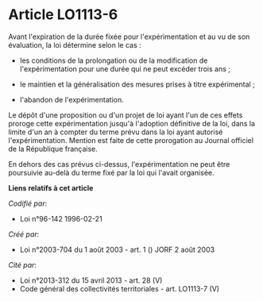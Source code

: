 # Article LO1113-6

Avant l'expiration de la durée fixée pour l'expérimentation et au vu de son évaluation, la loi détermine selon le cas :

- les conditions de la prolongation ou de la modification de l'expérimentation pour une durée qui ne peut excéder trois ans ;

- le maintien et la généralisation des mesures prises à titre expérimental ;

- l'abandon de l'expérimentation.

Le dépôt d'une proposition ou d'un projet de loi ayant l'un de ces effets proroge cette expérimentation jusqu'à l'adoption
définitive de la loi, dans la limite d'un an à compter du terme prévu dans la loi ayant autorisé l'expérimentation. Mention
est faite de cette prorogation au Journal officiel de la République française.

En dehors des cas prévus ci-dessus, l'expérimentation ne peut être poursuivie au-delà du terme fixé par la loi qui l'avait
organisée.

**Liens relatifs à cet article**

_Codifié par_:

  - Loi n°96-142 1996-02-21

_Créé par_:

  - Loi n°2003-704 du 1 août 2003 - art. 1 () JORF 2 août 2003

_Cité par_:

  - Loi n°2013-312 du 15 avril 2013 - art. 28 (V)
  - Code général des collectivités territoriales - art. LO1113-7 (V)
